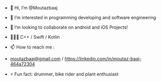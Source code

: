 - 👋 Hi, I’m @Moutazbaaj
- 👀 I’m interested in programming developing and software engineering
- 💞️ I’m looking to collaborate on android and iOS Projects!
- 👨🏻‍💻 C++ / Swift / Kotlin
  
- 📫 How to reach me :
- moutazbaaj@gmail.com / https://linkedin.com/in/moutaz-baaj-464a72304
  
- ⚡ Fun fact: drummer, bike rider and plant enthusiast


<!---
Moutazbaaj/Moutazbaaj is a ✨ special ✨ repository because its `README.md` (this file) appears on your GitHub profile.
You can click the Preview link to take a look at your changes.
--->
